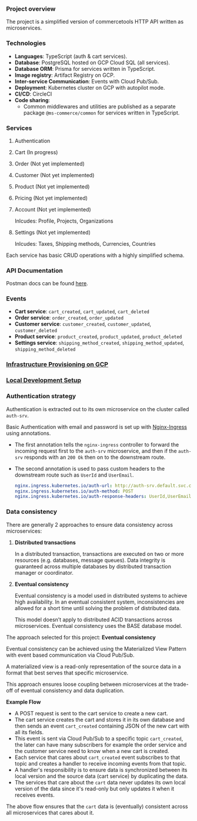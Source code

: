 ### Project overview

The project is a simplified version of commercetools HTTP API written as microservices.

### Technologies

- **Languages**: TypeScript (auth & cart services).
- **Database**: PostgreSQL hosted on GCP Cloud SQL (all services).
- **Database ORM**: Prisma for services written in TypeScript.
- **Image registry**: Artifact Registry on GCP.
- **Inter-service Communication**: Events with Cloud Pub/Sub.
- **Deployment**: Kubernetes cluster on GCP with autopilot mode.
- **CI/CD**: CircleCI
- **Code sharing**:
  - Common middlewares and utilities are published as a separate package `@ms-commerce/common` for services written in TypeScript.

### Services

1. Authentication
2. Cart (In progress)
3. Order (Not yet implemented)
4. Customer (Not yet implemented)
5. Product (Not yet implemented)
6. Pricing (Not yet implemented)
7. Account (Not yet implemented)

   Inlcudes: Profile, Projects, Organizations

8. Settings (Not yet implemented)

   Inlcudes: Taxes, Shipping methods, Currencies, Countries

Each service has basic CRUD operations with a highly simplified schema.

### API Documentation

Postman docs can be found [here](https://documenter.getpostman.com/view/8722825/2s8YsryZiW).

### Events

- **Cart service**: `cart_created`, `cart_updated`, `cart_deleted`
- **Order service**: `order_created`, `order_updated`
- **Customer service**: `customer_created`, `customer_updated`, `customer_deleted`
- **Product service**: `product_created`, `product_updated`, `product_deleted`
- **Settings service**: `shipping_method_created`, `shipping_method_updated`, `shipping_method_deleted`

### [Infrastructure Provisioning on GCP](/docs/INFRASTRUCTURE_PROVISIONING_ON_GCP.md)

### [Local Development Setup](/docs/Local_Development_Setup.md)

### Authentication strategy

Authentication is extracted out to its own microservice on the cluster called `auth-srv`.

Basic Authentication with email and password is set up with [Nginx-Ingress](https://kubernetes.github.io/ingress-nginx/examples/auth/external-auth/) using annotations.

- The first annotation tells the `nginx-ingress` controller to forward the incoming request first to the `auth-srv` microservice, and then if the `auth-srv` responds with an `200 Ok` then on to the downstream route.

- The second annotation is used to pass custom headers to the downstream route such as `UserId` and `UserEmail`.

  ```yaml
  nginx.ingress.kubernetes.io/auth-url: http://auth-srv.default.svc.cluster.local:3000/api/users/authenticate
  nginx.ingress.kubernetes.io/auth-method: POST
  nginx.ingress.kubernetes.io/auth-response-headers: UserId,UserEmail
  ```

### Data consistency

There are generally 2 approaches to ensure data consistency across microservices:

1.  **Distributed transactions**

    In a distributed transaction, transactions are executed on two or more resources (e.g. databases, message queues). Data integrity is guaranteed across multiple databases by distributed transaction manager or coordinator.

2.  **Eventual consistency**

    Eventual consistency is a model used in distributed systems to achieve high availability. In an eventual consistent system, inconsistencies are allowed for a short time until solving the problem of distributed data.

    This model doesn’t apply to distributed ACID transactions across microservices. Eventual consistency uses the BASE database model.

The approach selected for this project: **Eventual consistency**

Eventual consistency can be achieved using the Materialized View Pattern with event based communication via Cloud Pub/Sub.

A materialized view is a read-only representation of the source data in a format that best serves that specific microservice.

This approach ensures loose coupling between microservices at the trade-off of eventual consistency and data duplication.

**Example Flow**

- A POST request is sent to the cart service to create a new cart.
- The cart service creates the cart and stores it in its own database and then sends an event `cart_created` containing JSON of the new cart with all its fields.
- This event is sent via Cloud Pub/Sub to a specific topic `cart_created`, the later can have many subscribers for example the order service and the customer service need to know when a new cart is created.
- Each service that cares about `cart_created` event subscribes to that topic and creates a handler to receive incoming events from that topic.
- A handler's responsibility is to ensure data is synchronized between its local version and the source data (cart service) by duplicating the data.
- The services that care about the `cart` data never updates its own local version of the data since it's read-only but only updates it when it receives events.

The above flow ensures that the `cart` data is (eventually) consistent across all microservices that cares about it.
